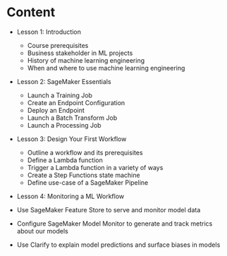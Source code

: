 # Content
- Lesson 1: Introduction
  - Course prerequisites
  - Business stakeholder in ML projects
  - History of machine learning engineering
  - When and where to use machine learning engineering
- Lesson 2: SageMaker Essentials

  - Launch a Training Job
  - Create an Endpoint Configuration
  - Deploy an Endpoint
  - Launch a Batch Transform Job
  - Launch a Processing Job
- Lesson 3: Design Your First Workflow

  - Outline a workflow and its prerequisites
  - Define a Lambda function
  - Trigger a Lambda function in a variety of ways
  - Create a Step Functions state machine
  - Define use-case of a SageMaker Pipeline
- Lesson 4: Monitoring a ML Workflow

- Use SageMaker Feature Store to serve and monitor model data
- Configure SageMaker Model Monitor to generate and track metrics about our models
- Use Clarify to explain model predictions and surface biases in models